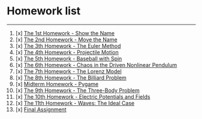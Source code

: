 # Homework list



---

 1. [x] [The 1st Homework - Show the Name][1]
 2. [x] [The 2nd Homework - Move the Name][2]
 3. [x] [The 3th Homework - The Euler Method][3]
 4. [x] [The 4th Homework - Projectile Motion][4]
 5. [x] [The 5th Homework - Baseball with Spin][5]
 6. [x] [The 6th Homework - Chaos in the Driven Nonlinear Pendulum][6]
 7. [x] [The 7th Homework - The Lorenz Model][7]
 8. [x] [The 8th Homework - The Billiard Problem][8]
 9. [x] [Midterm Homework - Pygame][9]
 10. [x] [The 9th Homework - The Three-Body Problem][10]
 11. [x] [The 10th Homework - Electric Potentials and Fields][11]
 12. [x] [The 11th Homework - Waves: The Ideal Case][12]
 13. [x] [Final Assignment][13]


  [1]: https://www.zybuluo.com/Ylllllax/note/880841
  [2]: https://www.zybuluo.com/Ylllllax/note/893718
  [3]: https://www.zybuluo.com/Ylllllax/note/900654
  [4]: https://www.zybuluo.com/Ylllllax/note/911867
  [5]: https://www.zybuluo.com/Ylllllax/note/920763
  [6]: https://www.zybuluo.com/Ylllllax/note/927311
  [7]: https://www.zybuluo.com/Ylllllax/note/937391
  [8]: https://www.zybuluo.com/Ylllllax/note/944726
  [9]: https://www.zybuluo.com/Ylllllax/note/946813
  [10]: https://www.zybuluo.com/Ylllllax/note/970296
  [11]: https://www.zybuluo.com/Ylllllax/note/978418
  [12]: https://www.zybuluo.com/Ylllllax/note/986807
  [13]: https://www.zybuluo.com/Ylllllax/note/1001812
